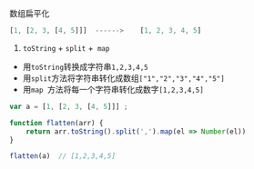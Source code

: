 数组扁平化

```js
[1, [2, 3, [4, 5]]]  ------>    [1, 2, 3, 4, 5]
```

1. `toString` + `split` +` map`

- 用`toString`转换成字符串`1,2,3,4,5`
- 用`split`方法将字符串转化成数组`["1","2","3","4","5"]`
- 用`map `方法将每一个字符串转化成数字`[1,2,3,4,5]`

```js
var a = [1, [2, 3, [4, 5]]] ;

function flatten(arr) {
    return arr.toString().split(',').map(el => Number(el))
}

flatten(a)  // [1,2,3,4,5]
```

